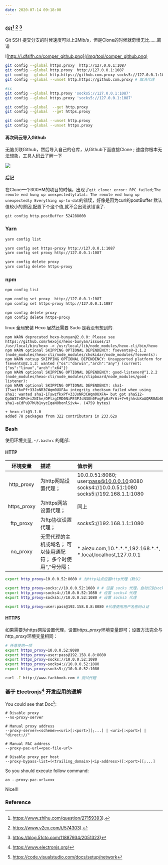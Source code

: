 ```yaml
---
date: 2020-07-14 09:18:00
---
```


### Git[^1] [^2] [^3]

Git SSH 提交分支的时候速度可以上2Mib/s，但是Clone的时候就奇慢无比……离谱

![http://i.dfslfh.cn/comper_github.png](/img/tool/comper_github.png)

```bash
git config --global https.proxy  http://127.0.0.1:1087
git config --global http.proxy  http://127.0.0.1:1087
git config --global http.https://github.com.proxy socks5://127.0.0.1:1080 # 只对 github.com
git config --global --unset http.https://github.com.proxy # 取消代理

#ss
git config --global http.proxy 'socks5://127.0.0.1:1087'
git config --global https.proxy 'socks5://127.0.0.1:1087'

git config --global  --get http.proxy
git config --global  --get https.proxy

git config --global --unset http.proxy
git config --global --unset https.proxy
```

#### 再次码云导入Github

无脑关联Github，然后导入自己的仓库，从Github下面直接Clone ; 速度你根本无法想象，工具人[码云](https://gitee.com)了解一下

![](http://i.dfslfh.cn/gitee.png)

#### 后记

在Clone一个300+M的项目的时候，出现了`git clone: error: RPC failed;The remote end hung up unexpectedlyfatal: The remote end hung up unexpectedly Everything up-to-dat`的错误，好像是因为curl的postBuffer 默认值较小的原因,配置下个这个值,就不会出现该错误了.

```nginx
git config http.postBuffer 524288000
```

### Yarn

```bash
yarn config list

yarn config set https-proxy http://127.0.0.1:1087
yarn config set proxy http://127.0.0.1:1087

yarn config delete proxy
yarn config delete https-proxy
```

### npm

```bash
npm config list

npm config set proxy  http://127.0.0.1:1087
npm config set https-proxy http://127.0.0.1:1087

npm config delete proxy
npm config delete https-proxy
```

linux 全局安装 Hexo 居然还需要 Sudo 是我没有想到的. 

```
npm WARN deprecated hexo-bunyan@2.0.0: Please see https://github.com/hexojs/hexo-bunyan/issues/17
/usr/local/bin/hexo -> /usr/local/lib/node_modules/hexo-cli/bin/hexo
npm WARN optional SKIPPING OPTIONAL DEPENDENCY: fsevents@~2.1.2 (node_modules/hexo-cli/node_modules/chokidar/node_modules/fsevents):
npm WARN notsup SKIPPING OPTIONAL DEPENDENCY: Unsupported platform for fsevents@2.1.3: wanted {"os":"darwin","arch":"any"} (current: {"os":"linux","arch":"x64"})
npm WARN optional SKIPPING OPTIONAL DEPENDENCY: good-listener@^1.2.2 (node_modules/hexo-cli/node_modules/clipboard/node_modules/good-listener):
npm WARN optional SKIPPING OPTIONAL DEPENDENCY: sha1-1TswzfkxPf+33JoNR3CWqm0UXFA= integrity checksum failed when using sha1: wanted sha1-1TswzfkxPf+33JoNR3CWqm0UXFA= but got sha512-QpGW37eDFd+i2NIhe/OPlzgIMD0NiPE3PJcN3Gh0FxgFp0zPr6i+7+9jhhsbXoAQRR8Ab08jR1Iyk+OmhzAhrg== sha1-aCdPuD7hUb1vycIqaN0bonlSivA=. (4759 bytes)

+ hexo-cli@3.1.0
added 78 packages from 322 contributors in 233.62s

```

### Bash

使用环境变量, `~/.bashrc` 的尾部:

#### HTTP

|  环境变量   | 描述                                                         | 值示例                                                       |
| :---------: | :----------------------------------------------------------- | :----------------------------------------------------------- |
| http_proxy  | 为http网站设置代理；                                         | 10.0.0.51:8080; <br />user:pass@10.0.0.10:8080 <br />socks4://10.0.0.51:1080<br /> socks5://192.168.1.1:1080 |
| https_proxy | 为https网站设置代理；                                        | 同上                                                         |
|  ftp_proxy  | 为ftp协议设置代理；                                          | socks5://192.168.1.1:1080                                    |
|  no_proxy   | 无需代理的主机或域名； 可以使用通配符； 多个时使用“,”号分隔； | \*.aiezu.com,10.\*.\*.\*,192.168.\*.\*, <br />\*.local,localhost,127.0.0.1 |

```bash
export http_proxy=10.0.0.52:8080 # 为http站点设置http代理（默认）

export http_proxy=socks://10.0.0.52:1080 # # 设置 socks 代理，自动识别socks版本
export http_proxy=socks4://10.0.0.52:1080 # 设置 socks4 代理
export http_proxy=socks5://10.0.0.52:1080 # 设置 socks5 代理

export http_proxy=user:pass@192.158.8.8:8080 #代理使用用户名密码认证
```

#### HTTPS

如果需要为https网站设置代理，设置*https_proxy*环境变量即可；设置方法完全与*http_proxy*环境变量相同：

```bash
# 任意使用一项
export https_proxy=10.0.0.52:8080
export https_proxy=user:pass@192.158.8.8:8080
export https_proxy=socks://10.0.0.52:1080
export https_proxy=socks4://10.0.0.52:1080
export https_proxy=socks5://10.0.0.52:1080

curl -I http://www.fackbook.com # 测试代理
```

### 基于 Electronjs[^4] 开发应用的通解

You could see that Doc[^5]: 

```
# Disable proxy
--no-proxy-server

# Manual proxy address
--proxy-server=<scheme>=<uri>[:<port>][;...] | <uri>[:<port>] | "direct://"

# Manual PAC address
--proxy-pac-url=<pac-file-url>

# Disable proxy per host
--proxy-bypass-list=(<trailing_domain>|<ip-address>)[:<port>][;...]
```
So you should execute follow command:
```
ao --proxy-pac-url=xxx
```
Nice!!!
<br>

### Reference

[^1]:https://www.zhihu.com/question/27159393).
[^2]:https://www.v2ex.com/t/574303).
[^3]:https://blog.51cto.com/11887934/2051323)
[^4]:https://www.electronjs.org/
[^5]:https://code.visualstudio.com/docs/setup/network
